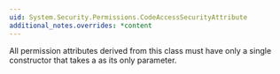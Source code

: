 ```yaml
---
uid: System.Security.Permissions.CodeAccessSecurityAttribute
additional_notes.overrides: *content
---
```


<p>All permission attributes derived from this class must have only a single constructor that takes a <xref href="System.Security.Permissions.SecurityAction"></xref> as its only parameter.</p>


